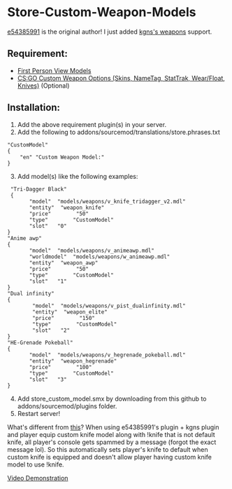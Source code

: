 # Store-Custom-Weapon-Models
[e54385991](https://forums.alliedmods.net/member.php?u=235578) is the original author! I just added [kgns's weapons](https://github.com/kgns/weapons) support.

## Requirement:
* [First Person View Models](https://forums.alliedmods.net/showthread.php?t=276697)
* [CS:GO Custom Weapon Options (Skins, NameTag, StatTrak, Wear/Float, Knives)](https://github.com/kgns/weapons) (Optional)

## Installation:
1) Add the above requirement plugin(s) in your server.
2) Add the following to addons/sourcemod/translations/store.phrases.txt
```
"CustomModel"
{
    "en" "Custom Weapon Model:"
}
```
3) Add model(s) like the following examples:
```
 "Tri-Dagger Black"
 {
       "model"  "models/weapons/v_knife_tridagger_v2.mdl"
       "entity"  "weapon_knife"
       "price"        "50"
       "type"        "CustomModel" 
       "slot"   "0"
}
"Anime awp"
{
       "model"  "models/weapons/v_animeawp.mdl"
       "worldmodel"  "models/weapons/w_animeawp.mdl"
       "entity"  "weapon_awp"
       "price"        "50"
       "type"        "CustomModel"  
       "slot"   "1"
}      
"Dual infinity"
{
        "model"  "models/weapons/v_pist_dualinfinity.mdl"
        "entity"  "weapon_elite"
        "price"        "150"
        "type"        "CustomModel" 
        "slot"   "2"
}      
"HE-Grenade Pokeball"
{
       "model"  "models/weapons/v_hegrenade_pokeball.mdl"
       "entity"  "weapon_hegrenade"
       "price"        "100"
       "type"        "CustomModel" 
       "slot"   "3"
}
```
4) Add store_custom_model.smx by downloading from this github to addons/sourcemod/plugins folder.
5) Restart server!

What's different from [this](https://forums.alliedmods.net/showpost.php?p=2377630&postcount=80)?
When using e54385991's plugin + kgns plugin and player equip custom knife model along with !knife that is not default knife, all player's console gets spammed by a message (forgot the exact message lol). So this automatically sets player's knife to default when custom knife is equipped and doesn't allow player having custom knife model to use !knife.

[Video Demonstration](https://youtu.be/L2WuwczQpzM)
